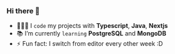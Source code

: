 ### Hi there 👋

- 👨🏻‍💻 I `code` my projects with **Typescript**, **Java**, **Nextjs**
- 📚 I’m currently `learning` **PostgreSQL** and **MongoDB**
- ⚡ Fun fact: I switch from editor every other week :D

<!--
**kingdennis-crypto/kingdennis-crypto** is a ✨ _special_ ✨ repository because its `README.md` (this file) appears on your GitHub profile.

Here are some ideas to get you started:

- 🔭 I’m currently working on ...
- 🌱 I’m currently learning ...
- 👯 I’m looking to collaborate on ...
- 🤔 I’m looking for help with ...
- 💬 Ask me about ...
- 📫 How to reach me: ...
- 😄 Pronouns: ...
- ⚡ Fun fact: ...
-->
